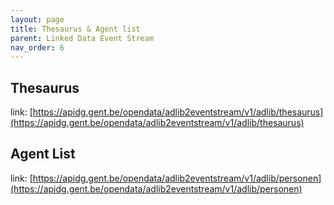 ```yaml
---
layout: page
title: Thesaurus & Agent list
parent: Linked Data Event Stream
nav_order: 6
---
```



## **Thesaurus** 

link: [https://apidg.gent.be/opendata/adlib2eventstream/v1/adlib/thesaurus](https://apidg.gent.be/opendata/adlib2eventstream/v1/adlib/thesaurus)  

## **Agent List**


link: [https://apidg.gent.be/opendata/adlib2eventstream/v1/adlib/personen](https://apidg.gent.be/opendata/adlib2eventstream/v1/adlib/personen)  
